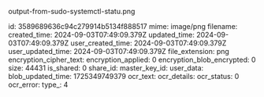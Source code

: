 output-from-sudo-systemctl-statu.png

id: 3589689636c94c279914b5134f888517
mime: image/png
filename: 
created_time: 2024-09-03T07:49:09.379Z
updated_time: 2024-09-03T07:49:09.379Z
user_created_time: 2024-09-03T07:49:09.379Z
user_updated_time: 2024-09-03T07:49:09.379Z
file_extension: png
encryption_cipher_text: 
encryption_applied: 0
encryption_blob_encrypted: 0
size: 44431
is_shared: 0
share_id: 
master_key_id: 
user_data: 
blob_updated_time: 1725349749379
ocr_text: 
ocr_details: 
ocr_status: 0
ocr_error: 
type_: 4
